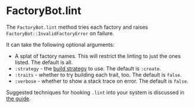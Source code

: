 # FactoryBot.lint

The `FactoryBot.lint` method tries each factory and raises
`FactoryBot::InvalidFactoryError` on failure.

It can take the following optional arguments:

- A splat of factory names. This will restrict the linting to just the ones listed. The default is all.
- `:strategy` - the [build strategy] to use. The default is `:create`.
- `:traits` - whether to try building each trait, too. The default is `false`.
- `:verbose` - whether to show a stack trace on error. The default is `false`.

[build strategy]: build-strategies.html

Suggested techniques for hooking `.lint` into your system is discussed in [the
guide](/factory_bot/linting-factories/summary.html).

